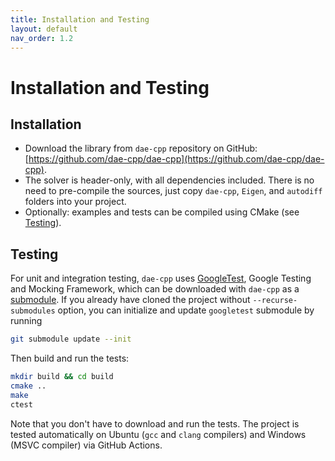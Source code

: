 ```yaml
---
title: Installation and Testing
layout: default
nav_order: 1.2
---
```


# Installation and Testing

## Installation

- Download the library from `dae-cpp` repository on GitHub: [https://github.com/dae-cpp/dae-cpp](https://github.com/dae-cpp/dae-cpp).
- The solver is header-only, with all dependencies included. There is no need to pre-compile the sources, just copy `dae-cpp`, `Eigen`, and `autodiff` folders into your project.
- Optionally: examples and tests can be compiled using CMake (see [Testing](#testing)).

## Testing

For unit and integration testing, `dae-cpp` uses [GoogleTest](https://github.com/google/googletest), Google Testing and Mocking Framework, which can be downloaded with `dae-cpp` as a [submodule](https://git-scm.com/book/en/v2/Git-Tools-Submodules).
If you already have cloned the project without `--recurse-submodules` option, you can initialize and update `googletest` submodule by running

```bash
git submodule update --init
```

Then build and run the tests:

```bash
mkdir build && cd build
cmake ..
make
ctest
```

Note that you don't have to download and run the tests. The project is tested automatically on Ubuntu (`gcc` and `clang` compilers) and Windows (MSVC compiler) via GitHub Actions.
